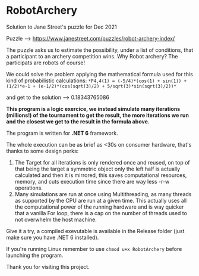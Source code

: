 # RobotArchery
Solution to Jane Street's puzzle for Dec 2021

Puzzle --> https://www.janestreet.com/puzzles/robot-archery-index/

The puzzle asks us to estimate the possibility, under a list of conditions, that a participant to an archery competition wins.
Why Robot archery? The participats are robots of course! 

We could solve the problem applying the mathematical formula used for this kind of probabilistic calculations:
`*P4,4(1) = (-5/4)*(cos(1) + sin(1)) + (1/2)*e-1 + (e-1/2)*(cos(sqrt(3)/2) + 5/sqrt(3)*sin(sqrt(3)/2))*`

and get to the solution --> 0.18343765086

**This program is a logic exercice, we instead simulate many iterations (millions!) of the tournament to get the result, the more iterations we run and the closest we get to the result in the formula above.**

The program is written for **.NET 6** framework.

The whole execution can be as brief as <30s on consumer hardware, that's thanks to some design perks:

1. The Target for all iterations is only rendered once and reused, on top of that being the target a symmetric object only the left half is actually calculated and then it is mirrored, this saves computational resources, memory, and cuts execution time since there are way less -r-w operations.
2. Many simulations are run at once using Multithreading, as many threads as supported by the CPU are run at a given time. This actually uses all the computational power of the running hardware and is way quicker that a vanilla For loop, there is a cap on the number of threads used to not overwhelm the host machine.


Give it a try, a compiled exevutable is available in the Release folder (just make sure you have .NET 6 installed). 

If you're running Linux remember to use `chmod u+x RobotArchery` before launching the program.



Thank you for visiting this project.
